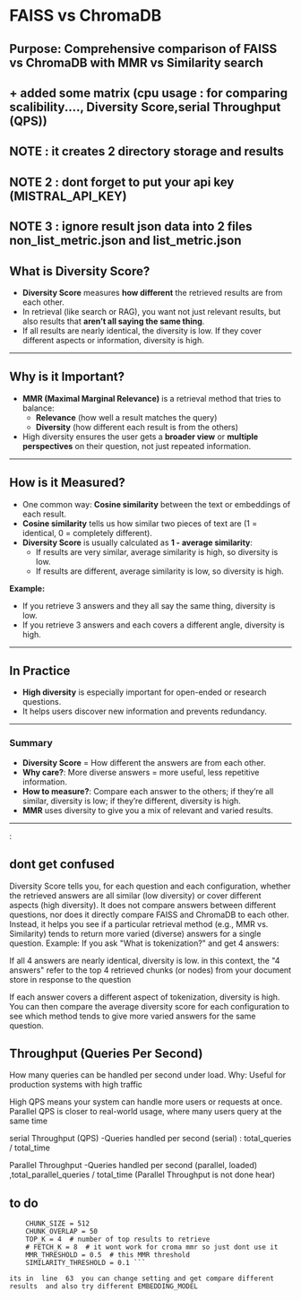 # FAISS vs ChromaDB
## Purpose: Comprehensive comparison of FAISS vs ChromaDB with MMR vs Similarity search
## + added some matrix (cpu usage : for comparing scalibility...., Diversity Score,serial Throughput (QPS))

## NOTE : it creates 2 directory   storage and results 
## NOTE 2 : dont forget to put your api key  (MISTRAL_API_KEY)
## NOTE 3 : ignore result json data into 2 files non_list_metric.json and list_metric.json




## What is Diversity Score?

- **Diversity Score** measures **how different** the retrieved results are from each other.
- In retrieval (like search or RAG), you want not just relevant results, but also results that **aren’t all saying the same thing**.
- If all results are nearly identical, the diversity is low. If they cover different aspects or information, diversity is high.

---

## Why is it Important?

- **MMR (Maximal Marginal Relevance)** is a retrieval method that tries to balance:
  - **Relevance** (how well a result matches the query)
  - **Diversity** (how different each result is from the others)
- High diversity ensures the user gets a **broader view** or **multiple perspectives** on their question, not just repeated information.

---

## How is it Measured?

- One common way: **Cosine similarity** between the text or embeddings of each result.
- **Cosine similarity** tells us how similar two pieces of text are (1 = identical, 0 = completely different).
- **Diversity Score** is usually calculated as **1 - average similarity**:
  - If results are very similar, average similarity is high, so diversity is low.
  - If results are different, average similarity is low, so diversity is high.

**Example:**  
- If you retrieve 3 answers and they all say the same thing, diversity is low.
- If you retrieve 3 answers and each covers a different angle, diversity is high.

---

## In Practice

- **High diversity** is especially important for open-ended or research questions.
- It helps users discover new information and prevents redundancy.

---

### **Summary**

- **Diversity Score** = How different the answers are from each other.
- **Why care?**: More diverse answers = more useful, less repetitive information.
- **How to measure?**: Compare each answer to the others; if they’re all similar, diversity is low; if they’re different, diversity is high.
- **MMR** uses diversity to give you a mix of relevant and varied results.

---

:
## dont get confused 
Diversity Score tells you, for each question and each configuration, whether the retrieved answers are all similar (low diversity) or cover different aspects (high diversity).
It does not compare answers between different questions, nor does it directly compare FAISS and ChromaDB to each other.
Instead, it helps you see if a particular retrieval method (e.g., MMR vs. Similarity) tends to return more varied (diverse) answers for a single question.
Example:
If you ask "What is tokenization?" and get 4 answers:

If all 4 answers are nearly identical, diversity is low.
 in this context, the "4 answers" refer to the top 4 retrieved chunks (or nodes) from your document store in response to the question

If each answer covers a different aspect of tokenization, diversity is high.
You can then compare the average diversity score for each configuration to see which method tends to give more varied answers for the same question.




## Throughput (Queries Per Second)
How many queries can be handled per second under load.
Why: Useful for production systems with high traffic

High QPS means your system can handle more users or requests at once.
Parallel QPS is closer to real-world usage, where many users query at the same time


serial Throughput (QPS) -Queries handled per second (serial) :  total_queries / total_time


Parallel Throughput -Queries handled per second (parallel, loaded)  ,total_parallel_queries / total_time
(Parallel Throughput is not done hear)


## to do 
```    EMBEDDING_MODEL = "sentence-transformers/all-mpnet-base-v2"  
    CHUNK_SIZE = 512           
    CHUNK_OVERLAP = 50 
    TOP_K = 4  # number of top results to retrieve
    # FETCH_K = 8  # it wont work for croma mmr so just dont use it 
    MMR_THRESHOLD = 0.5  # this MMR threshold
    SIMILARITY_THRESHOLD = 0.1 ```

its in  line  63  you can change setting and get compare different results  and also try different EMBEDDING_MODEL
